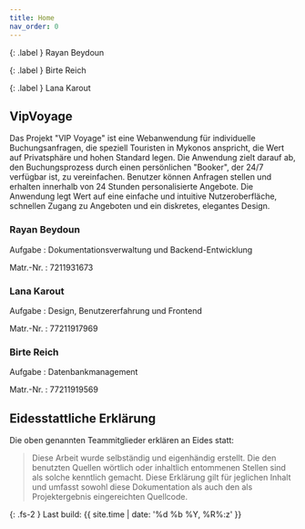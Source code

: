 ```yaml
---
title: Home
nav_order: 0
---
```

{: .label }
Rayan Beydoun

{: .label }
Birte Reich

{: .label }
Lana Karout


## VipVoyage

Das Projekt "VIP Voyage" ist eine Webanwendung für individuelle Buchungsanfragen, die speziell Touristen in Mykonos anspricht, die Wert auf Privatsphäre und hohen Standard legen. Die Anwendung zielt darauf ab, den Buchungsprozess durch einen persönlichen "Booker", der 24/7 verfügbar ist, zu vereinfachen. Benutzer können Anfragen stellen und erhalten innerhalb von 24 Stunden personalisierte Angebote. Die Anwendung legt Wert auf eine einfache und intuitive Nutzeroberfläche, schnellen Zugang zu Angeboten und ein diskretes, elegantes Design.




### Rayan Beydoun

Aufgabe
: Dokumentationsverwaltung und Backend-Entwicklung

Matr.-Nr.
: 7211931673

### Lana Karout

Aufgabe
: Design, Benutzererfahrung und Frontend

Matr.-Nr.
: 77211917969

### Birte Reich

Aufgabe
:  Datenbankmanagement

Matr.-Nr.
: 77211919569

## Eidesstattliche Erklärung

Die oben genannten Teammitglieder erklären an Eides statt:

> Diese Arbeit wurde selbständig und eigenhändig erstellt. Die den benutzten Quellen wörtlich oder inhaltlich entommenen Stellen sind als solche kenntlich gemacht. Diese Erklärung gilt für jeglichen Inhalt und umfasst sowohl diese Dokumentation als auch den als Projektergebnis eingereichten Quellcode.

{: .fs-2 }
Last build: {{ site.time | date: '%d %b %Y, %R%:z' }}